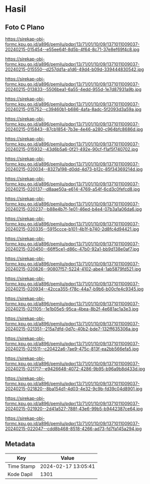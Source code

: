 # Hasil

## Foto C Plano

https://sirekap-obj-formc.kpu.go.id/a896/pemilu/pdpr/13/71/01/10/09/1371011009037-20240215-015454--e55ee64f-8d5b-4f64-8c71-37e8ef69f4c8.jpg

https://sirekap-obj-formc.kpu.go.id/a896/pemilu/pdpr/13/71/01/10/09/1371011009037-20240215-015550--d257dd1a-a1d6-49d4-b09d-339444830542.jpg

https://sirekap-obj-formc.kpu.go.id/a896/pemilu/pdpr/13/71/01/10/09/1371011009037-20240215-013833--5506bea1-6a55-4edd-955d-1e7d87931a9b.jpg

https://sirekap-obj-formc.kpu.go.id/a896/pemilu/pdpr/13/71/01/10/09/1371011009037-20240215-015752--c39460b1-b686-4afa-8adc-5f2093d3a59a.jpg

https://sirekap-obj-formc.kpu.go.id/a896/pemilu/pdpr/13/71/01/10/09/1371011009037-20240215-015843--87cb1854-7b3e-4e46-a280-c964bfc8686d.jpg

https://sirekap-obj-formc.kpu.go.id/a896/pemilu/pdpr/13/71/01/10/09/1371011009037-20240215-015932--43d6b5a6-0f21-492e-90cf-f1af5f740702.jpg

https://sirekap-obj-formc.kpu.go.id/a896/pemilu/pdpr/13/71/01/10/09/1371011009037-20240215-020034--8327a198-d0dd-4d73-b12c-85f34369214d.jpg

https://sirekap-obj-formc.kpu.go.id/a896/pemilu/pdpr/13/71/01/10/09/1371011009037-20240215-020137--d8aae50a-e614-4769-a54f-6cd3c0fefcd8.jpg

https://sirekap-obj-formc.kpu.go.id/a896/pemilu/pdpr/13/71/01/10/09/1371011009037-20240215-020237--b88e4b7f-1e01-46ed-b4e4-07b3a1a06da6.jpg

https://sirekap-obj-formc.kpu.go.id/a896/pemilu/pdpr/13/71/01/10/09/1371011009037-20240215-020335--5915ccce-b101-4b1f-b740-2d8fc4d94421.jpg

https://sirekap-obj-formc.kpu.go.id/a896/pemilu/pdpr/13/71/01/10/09/1371011009037-20240215-020450--66ff5ce1-d86c-47b0-92a1-bb9d138e0af7.jpg

https://sirekap-obj-formc.kpu.go.id/a896/pemilu/pdpr/13/71/01/10/09/1371011009037-20240215-020826--90807f57-5224-4102-abe4-1ab5879fd521.jpg

https://sirekap-obj-formc.kpu.go.id/a896/pemilu/pdpr/13/71/01/10/09/1371011009037-20240215-020934--42cca355-f78c-44a7-b9b6-b00cfe4c9345.jpg

https://sirekap-obj-formc.kpu.go.id/a896/pemilu/pdpr/13/71/01/10/09/1371011009037-20240215-021105--1e1b05e5-95ca-4bea-8b2f-4e681ac1a3e3.jpg

https://sirekap-obj-formc.kpu.go.id/a896/pemilu/pdpr/13/71/01/10/09/1371011009037-20240215-021351--215a7dfd-0d7c-40b2-bde7-132ff635306a.jpg

https://sirekap-obj-formc.kpu.go.id/a896/pemilu/pdpr/13/71/01/10/09/1371011009037-20240215-021511--c20422a6-7ae9-475c-813f-ea2bb566efa5.jpg

https://sirekap-obj-formc.kpu.go.id/a896/pemilu/pdpr/13/71/01/10/09/1371011009037-20240215-021717--e9426648-4072-4286-9b95-b96a9b8d433d.jpg

https://sirekap-obj-formc.kpu.go.id/a896/pemilu/pdpr/13/71/01/10/09/1371011009037-20240215-021820--8ba154d1-4d03-4e32-9c9b-fd39c04d8901.jpg

https://sirekap-obj-formc.kpu.go.id/a896/pemilu/pdpr/13/71/01/10/09/1371011009037-20240215-021920--2d41a527-788f-43e6-99b5-b9442387ce64.jpg

https://sirekap-obj-formc.kpu.go.id/a896/pemilu/pdpr/13/71/01/10/09/1371011009037-20240215-022047--cdd8b468-8518-4266-ad73-fd7fa145a294.jpg


## Metadata

| Key        | Value               |
| ---------- | ------------------- |
| Time Stamp | 2024-02-17 13:05:41 |
| Kode Dapil | 1301                |



